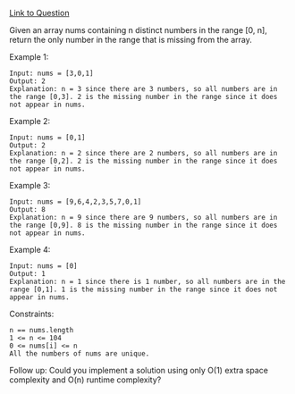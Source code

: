 [Link to Question](https://leetcode.com/explore/interview/card/top-interview-questions-easy/99/others/722/)




Given an array nums containing n distinct numbers in the range [0, n], return the only number in the range that is missing from the array.

 

Example 1:
```
Input: nums = [3,0,1]
Output: 2
Explanation: n = 3 since there are 3 numbers, so all numbers are in the range [0,3]. 2 is the missing number in the range since it does not appear in nums.
```
Example 2:
```
Input: nums = [0,1]
Output: 2
Explanation: n = 2 since there are 2 numbers, so all numbers are in the range [0,2]. 2 is the missing number in the range since it does not appear in nums.
```
Example 3:
```
Input: nums = [9,6,4,2,3,5,7,0,1]
Output: 8
Explanation: n = 9 since there are 9 numbers, so all numbers are in the range [0,9]. 8 is the missing number in the range since it does not appear in nums.
```
Example 4:
```
Input: nums = [0]
Output: 1
Explanation: n = 1 since there is 1 number, so all numbers are in the range [0,1]. 1 is the missing number in the range since it does not appear in nums.
 ```

Constraints:
```
n == nums.length
1 <= n <= 104
0 <= nums[i] <= n
All the numbers of nums are unique.
 ```

Follow up: Could you implement a solution using only O(1) extra space complexity and O(n) runtime complexity?